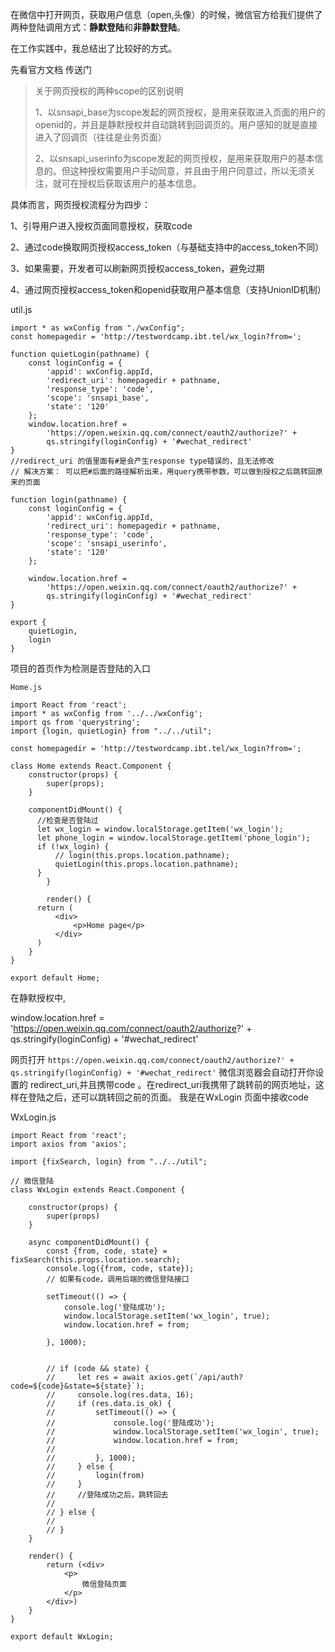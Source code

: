 

在微信中打开网页，获取用户信息（open,头像）的时候，微信官方给我们提供了两种登陆调用方式：**静默登陆**和**非静默登陆**。

在工作实践中，我总结出了比较好的方式。

先看官方文档
传送门

> 关于网页授权的两种scope的区别说明
>
> 1、以snsapi_base为scope发起的网页授权，是用来获取进入页面的用户的openid的，并且是静默授权并自动跳转到回调页的。用户感知的就是直接进入了回调页（往往是业务页面）
>
> 2、以snsapi_userinfo为scope发起的网页授权，是用来获取用户的基本信息的。但这种授权需要用户手动同意，并且由于用户同意过，所以无须关注，就可在授权后获取该用户的基本信息。

具体而言，网页授权流程分为四步：

1、引导用户进入授权页面同意授权，获取code

2、通过code换取网页授权access_token（与基础支持中的access_token不同）

3、如果需要，开发者可以刷新网页授权access_token，避免过期

4、通过网页授权access_token和openid获取用户基本信息（支持UnionID机制）

util.js
```react
import * as wxConfig from "./wxConfig";
const homepagedir = 'http://testwordcamp.ibt.tel/wx_login?from=';

function quietLogin(pathname) {
    const loginConfig = {
        'appid': wxConfig.appId,
        'redirect_uri': homepagedir + pathname,
        'response_type': 'code',
        'scope': 'snsapi_base',
        'state': '120'
    };
    window.location.href =
        'https://open.weixin.qq.com/connect/oauth2/authorize?' +
        qs.stringify(loginConfig) + '#wechat_redirect'
}
//redirect_uri 的值里面有#是会产生response type错误的，且无法修改
// 解决方案： 可以把#后面的路径解析出来，用query携带参数，可以做到授权之后跳转回原来的页面

function login(pathname) {
    const loginConfig = {
        'appid': wxConfig.appId,
        'redirect_uri': homepagedir + pathname,
        'response_type': 'code',
        'scope': 'snsapi_userinfo',
        'state': '120'
    };

    window.location.href =
        'https://open.weixin.qq.com/connect/oauth2/authorize?' +
        qs.stringify(loginConfig) + '#wechat_redirect'
}

export {
    quietLogin,
    login
}
```
项目的首页作为检测是否登陆的入口

```react
Home.js

import React from 'react';
import * as wxConfig from '../../wxConfig';
import qs from 'querystring';
import {login, quietLogin} from "../../util";

const homepagedir = 'http://testwordcamp.ibt.tel/wx_login?from=';

class Home extends React.Component {
    constructor(props) {
        super(props);
    }
    
    componentDidMount() {
      //检查是否登陆过
      let wx_login = window.localStorage.getItem('wx_login');
      let phone_login = window.localStorage.getItem('phone_login');
      if (!wx_login) {
          // login(this.props.location.pathname);
          quietLogin(this.props.location.pathname);
      }
		}

		render() {
      return (
          <div>
              <p>Home page</p>
          </div>
      )
	}
}

export default Home;
```



在静默授权中,

window.location.href =
        'https://open.weixin.qq.com/connect/oauth2/authorize?' +
        qs.stringify(loginConfig) + '#wechat_redirect'

网页打开 `https://open.weixin.qq.com/connect/oauth2/authorize?' +
qs.stringify(loginConfig) + '#wechat_redirect'`
微信浏览器会自动打开你设置的 redirect_uri,并且携带code 。在redirect_uri我携带了跳转前的网页地址，这样在登陆之后，还可以跳转回之前的页面。
我是在WxLogin 页面中接收code 



WxLogin.js

```react
import React from 'react';
import axios from 'axios';

import {fixSearch, login} from "../../util";

// 微信登陆
class WxLogin extends React.Component {

    constructor(props) {
        super(props)
    }

    async componentDidMount() {
        const {from, code, state} = fixSearch(this.props.location.search);
        console.log({from, code, state});
        // 如果有code，调用后端的微信登陆接口

        setTimeout(() => {
            console.log('登陆成功');
            window.localStorage.setItem('wx_login', true);
            window.location.href = from;

        }, 1000);


        // if (code && state) {
        //     let res = await axios.get(`/api/auth?code=${code}&state=${state}`);
        //     console.log(res.data, 16);
        //     if (res.data.is_ok) {
        //         setTimeout(() => {
        //             console.log('登陆成功');
        //             window.localStorage.setItem('wx_login', true);
        //             window.location.href = from;
        //
        //         }, 1000);
        //     } else {
        //         login(from)
        //     }
        //     //登陆成功之后，跳转回去
        //
        // } else {
        //
        // }
    }

    render() {
        return (<div>
            <p>
                微信登陆页面
            </p>
        </div>)
    }
}

export default WxLogin;
```



